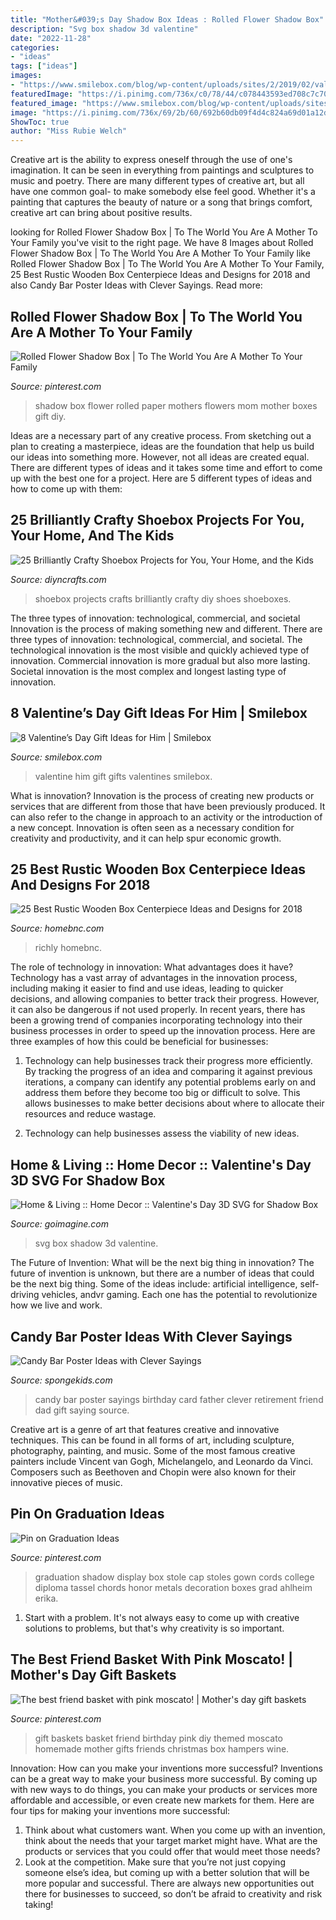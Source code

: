 ```yaml
---
title: "Mother&#039;s Day Shadow Box Ideas : Rolled Flower Shadow Box"
description: "Svg box shadow 3d valentine"
date: "2022-11-28"
categories:
- "ideas"
tags: ["ideas"]
images:
- "https://www.smilebox.com/blog/wp-content/uploads/sites/2/2019/02/valentines-day-gifts-for-him-1024x683.jpg"
featuredImage: "https://i.pinimg.com/736x/c0/78/44/c078443593ed708c7c707a44ccd59e17.jpg"
featured_image: "https://www.smilebox.com/blog/wp-content/uploads/sites/2/2019/02/valentines-day-gifts-for-him-1024x683.jpg"
image: "https://i.pinimg.com/736x/69/2b/60/692b60db09f4d4c824a69d01a12d973e--gift-hampers-gift-baskets.jpg"
ShowToc: true
author: "Miss Rubie Welch"
---
```



Creative art is the ability to express oneself through the use of one's imagination. It can be seen in everything from paintings and sculptures to music and poetry. There are many different types of creative art, but all have one common goal- to make somebody else feel good. Whether it's a painting that captures the beauty of nature or a song that brings comfort, creative art can bring about positive results.

	

		
looking for Rolled Flower Shadow Box | To The World You Are A Mother To Your Family you've visit to the right page. We have 8 Images about Rolled Flower Shadow Box | To The World You Are A Mother To Your Family like Rolled Flower Shadow Box | To The World You Are A Mother To Your Family, 25 Best Rustic Wooden Box Centerpiece Ideas and Designs for 2018 and also Candy Bar Poster Ideas with Clever Sayings. Read more:
		
    
## Rolled Flower Shadow Box | To The World You Are A Mother To Your Family

<img loading=lazy src="https://i.pinimg.com/736x/c0/78/44/c078443593ed708c7c707a44ccd59e17.jpg" onerror="this.onerror=null;this.src='https://tse2.mm.bing.net/th?id=OIP.iTPoPwz9NXCEXs_bQdzIqgHaJ4&amp;pid=15.1';" alt="Rolled Flower Shadow Box | To The World You Are A Mother To Your Family">

_Source: pinterest.com_

>shadow box flower rolled paper mothers flowers mom mother boxes gift diy. 

	

Ideas are a necessary part of any creative process. From sketching out a plan to creating a masterpiece, ideas are the foundation that help us build our ideas into something more. However, not all ideas are created equal. There are different types of ideas and it takes some time and effort to come up with the best one for a project. Here are 5 different types of ideas and how to come up with them: 

    
## 25 Brilliantly Crafty Shoebox Projects For You, Your Home, And The Kids

<img loading=lazy src="https://cdn.diyncrafts.com/wp-content/uploads/2015/08/featured8.jpg" onerror="this.onerror=null;this.src='https://tse3.mm.bing.net/th?id=OIP.WJgaXvrTi-6ndls8XJ2eYAHaD4&amp;pid=15.1';" alt="25 Brilliantly Crafty Shoebox Projects for You, Your Home, and the Kids">

_Source: diyncrafts.com_

>shoebox projects crafts brilliantly crafty diy shoes shoeboxes. 

	

The three types of innovation: technological, commercial, and societal
Innovation is the process of making something new and different. There are three types of innovation: technological, commercial, and societal. The technological innovation is the most visible and quickly achieved type of innovation. Commercial innovation is more gradual but also more lasting. Societal innovation is the most complex and longest lasting type of innovation.

    
## 8 Valentine’s Day Gift Ideas For Him | Smilebox

<img loading=lazy src="https://www.smilebox.com/blog/wp-content/uploads/sites/2/2019/02/valentines-day-gifts-for-him-1024x683.jpg" onerror="this.onerror=null;this.src='https://tse4.mm.bing.net/th?id=OIP.qVDYogXqE06jtx83NfljqwHaE8&amp;pid=15.1';" alt="8 Valentine’s Day Gift Ideas for Him | Smilebox">

_Source: smilebox.com_

>valentine him gift gifts valentines smilebox. 

	

What is innovation?
Innovation is the process of creating new products or services that are different from those that have been previously produced. It can also refer to the change in approach to an activity or the introduction of a new concept. Innovation is often seen as a necessary condition for creativity and productivity, and it can help spur economic growth.

    
## 25 Best Rustic Wooden Box Centerpiece Ideas And Designs For 2018

<img loading=lazy src="https://homebnc.com/homeimg/2017/02/11-rustic-wooden-box-centerpiece-ideas-homebnc.jpg" onerror="this.onerror=null;this.src='https://tse2.mm.bing.net/th?id=OIP.U3nnp5ug6ETMmDREe37T_wHaLI&amp;pid=15.1';" alt="25 Best Rustic Wooden Box Centerpiece Ideas and Designs for 2018">

_Source: homebnc.com_

>richly homebnc. 

	

The role of technology in innovation: What advantages does it have?
Technology has a vast array of advantages in the innovation process, including making it easier to find and use ideas, leading to quicker decisions, and allowing companies to better track their progress. However, it can also be dangerous if not used properly. In recent years, there has been a growing trend of companies incorporating technology into their business processes in order to speed up the innovation process. Here are three examples of how this could be beneficial for businesses: 
1) Technology can help businesses track their progress more efficiently. By tracking the progress of an idea and comparing it against previous iterations, a company can identify any potential problems early on and address them before they become too big or difficult to solve. This allows businesses to make better decisions about where to allocate their resources and reduce wastage. 

2) Technology can help businesses assess the viability of new ideas.

    
## Home &amp; Living :: Home Decor :: Valentine&#039;s Day 3D SVG For Shadow Box

<img loading=lazy src="https://d1q8o8ch5u48ua.cloudfront.net/images/detailed/210/ThisIsUsCouple.jpg?t=1610552213" onerror="this.onerror=null;this.src='https://tse2.mm.bing.net/th?id=OIP.h-MM8rC1adVp4K9kT21b_QHaJ4&amp;pid=15.1';" alt="Home &amp; Living :: Home Decor :: Valentine&#039;s Day 3D SVG for Shadow Box">

_Source: goimagine.com_

>svg box shadow 3d valentine. 

	

The Future of Invention: What will be the next big thing in innovation?
The future of invention is unknown, but there are a number of ideas that could be the next big thing. Some of the ideas include: artificial intelligence, self-driving vehicles, andvr gaming. Each one has the potential to revolutionize how we live and work.

    
## Candy Bar Poster Ideas With Clever Sayings

<img loading=lazy src="http://spongekids.com/wp-content/uploads/2015/01/candy-bar-sayings/12-candy-bar-saying-ideas.jpg" onerror="this.onerror=null;this.src='https://tse2.mm.bing.net/th?id=OIP.xXtAGYzQS3vZBkdTWtcs0wHaJ4&amp;pid=15.1';" alt="Candy Bar Poster Ideas with Clever Sayings">

_Source: spongekids.com_

>candy bar poster sayings birthday card father clever retirement friend dad gift saying source. 

	

Creative art is a genre of art that features creative and innovative techniques. This can be found in all forms of art, including sculpture, photography, painting, and music. Some of the most famous creative painters include Vincent van Gogh, Michelangelo, and Leonardo da Vinci. Composers such as Beethoven and Chopin were also known for their innovative pieces of music.

    
## Pin On Graduation Ideas

<img loading=lazy src="https://i.pinimg.com/736x/b5/a1/21/b5a1218dcd4eafa89560bda35dcc296e--graduation-stole-graduation-ideas.jpg" onerror="this.onerror=null;this.src='https://tse2.mm.bing.net/th?id=OIP.URbcpwoEmVomOlbxPvhwJwHaJ3&amp;pid=15.1';" alt="Pin on Graduation Ideas">

_Source: pinterest.com_

>graduation shadow display box stole cap stoles gown cords college diploma tassel chords honor metals decoration boxes grad ahlheim erika. 

	

1. Start with a problem. It's not always easy to come up with creative solutions to problems, but that's why creativity is so important.

    
## The Best Friend Basket With Pink Moscato! | Mother&#039;s Day Gift Baskets

<img loading=lazy src="https://i.pinimg.com/736x/69/2b/60/692b60db09f4d4c824a69d01a12d973e--gift-hampers-gift-baskets.jpg" onerror="this.onerror=null;this.src='https://tse1.mm.bing.net/th?id=OIP.4-A23mN-4u408x0cAscckwHaJ3&amp;pid=15.1';" alt="The best friend basket with pink moscato! | Mother&#039;s day gift baskets">

_Source: pinterest.com_

>gift baskets basket friend birthday pink diy themed moscato homemade mother gifts friends christmas box hampers wine. 

	

Innovation: How can you make your inventions more successful?
Inventions can be a great way to make your business more successful. By coming up with new ways to do things, you can make your products or services more affordable and accessible, or even create new markets for them. Here are four tips for making your inventions more successful:
1. Think about what customers want. When you come up with an invention, think about the needs that your target market might have. What are the products or services that you could offer that would meet those needs?
2. Look at the competition. Make sure that you’re not just copying someone else’s idea, but coming up with a better solution that will be more popular and successful. There are always new opportunities out there for businesses to succeed, so don’t be afraid to creativity and risk taking!

